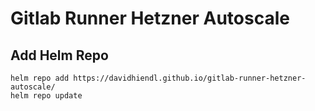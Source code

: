 # Gitlab Runner Hetzner Autoscale


## Add Helm Repo
```
helm repo add https://davidhiendl.github.io/gitlab-runner-hetzner-autoscale/
helm repo update
```
